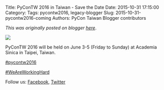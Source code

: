 Title: PyConTW 2016 in Taiwan - Save the Date
Date: 2015-10-31 17:15:00
Category:
Tags: pycontw2016, legacy-blogger
Slug: 2015-10-31-pycontw2016-coming
Authors: PyCon Taiwan Blogger contributors

*This was originally posted on blogger [here](https://pycontw.blogspot.com/2015/10/pycontw2016-coming.html)*.

<!--more-->


[![](https://1.bp.blogspot.com/-Z1sbfl8VgB0/VjSDdROwBsI/AAAAAAAADx0/pK75rltzlPM/s400/CIMG2381.JPG)](https://1.bp.blogspot.com/-Z1sbfl8VgB0/VjSDdROwBsI/AAAAAAAADx0/pK75rltzlPM/s1600/CIMG2381.JPG)



PyConTW 2016 will be held on June 3-5 (Friday to Sunday) at Academia Sinica in Taipei, Taiwan.  


[#pycontw2016](https://twitter.com/hashtag/pycontw2016?src=hash)



[#WeAreWorkingHard](https://twitter.com/hashtag/WeAreWorkingHard?src=hash)  










Follow us: [Facebook](https://www.facebook.com/pycontw/), [Twitter](https://twitter.com/PyConTW)  
